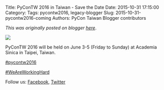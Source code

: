 Title: PyConTW 2016 in Taiwan - Save the Date
Date: 2015-10-31 17:15:00
Category:
Tags: pycontw2016, legacy-blogger
Slug: 2015-10-31-pycontw2016-coming
Authors: PyCon Taiwan Blogger contributors

*This was originally posted on blogger [here](https://pycontw.blogspot.com/2015/10/pycontw2016-coming.html)*.

<!--more-->


[![](https://1.bp.blogspot.com/-Z1sbfl8VgB0/VjSDdROwBsI/AAAAAAAADx0/pK75rltzlPM/s400/CIMG2381.JPG)](https://1.bp.blogspot.com/-Z1sbfl8VgB0/VjSDdROwBsI/AAAAAAAADx0/pK75rltzlPM/s1600/CIMG2381.JPG)



PyConTW 2016 will be held on June 3-5 (Friday to Sunday) at Academia Sinica in Taipei, Taiwan.  


[#pycontw2016](https://twitter.com/hashtag/pycontw2016?src=hash)



[#WeAreWorkingHard](https://twitter.com/hashtag/WeAreWorkingHard?src=hash)  










Follow us: [Facebook](https://www.facebook.com/pycontw/), [Twitter](https://twitter.com/PyConTW)  
